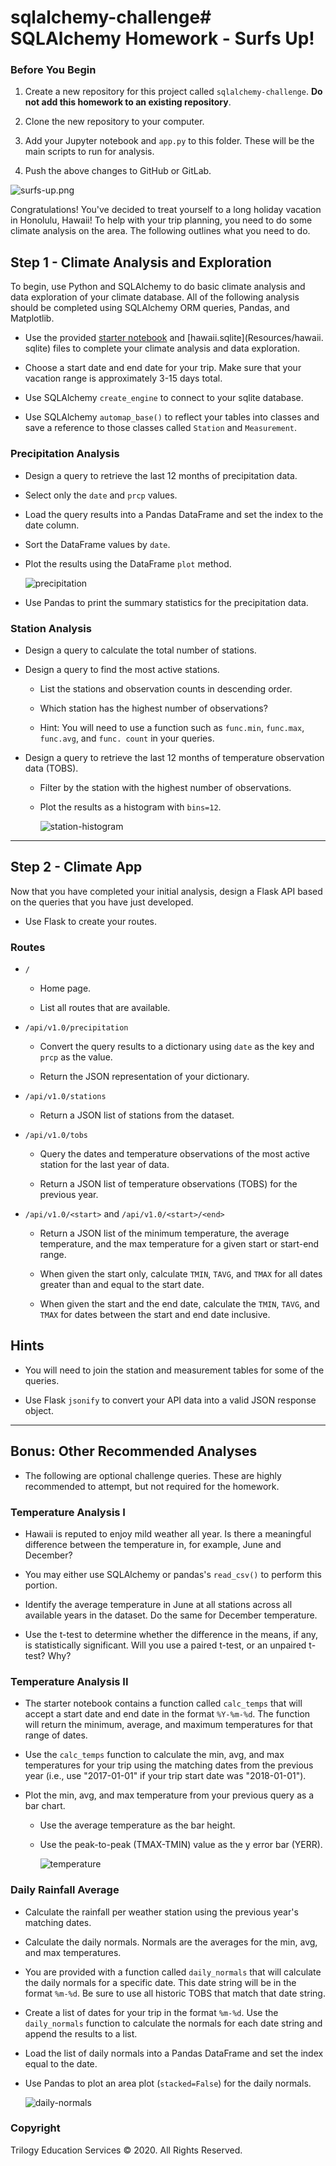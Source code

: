 # sqlalchemy-challenge# SQLAlchemy Homework - Surfs Up!

### Before You Begin

1. Create a new repository for this project called `sqlalchemy-challenge`. **Do not add this 
homework to an existing repository**.

2. Clone the new repository to your computer.

3. Add your Jupyter notebook and `app.py` to this folder. These will be the main scripts to run for 
analysis.

4. Push the above changes to GitHub or GitLab.

![surfs-up.png](Images/surfs-up.png)

Congratulations! You've decided to treat yourself to a long holiday vacation in Honolulu, Hawaii! 
To help with your trip planning, you need to do some climate analysis on the area. The following 
outlines what you need to do.

## Step 1 - Climate Analysis and Exploration

To begin, use Python and SQLAlchemy to do basic climate analysis and data exploration of your 
climate database. All of the following analysis should be completed using SQLAlchemy ORM queries, 
Pandas, and Matplotlib.

* Use the provided [starter notebook](climate_starter.ipynb) and [hawaii.sqlite](Resources/hawaii.
sqlite) files to complete your climate analysis and data exploration.

* Choose a start date and end date for your trip. Make sure that your vacation range is 
approximately 3-15 days total.

* Use SQLAlchemy `create_engine` to connect to your sqlite database.

* Use SQLAlchemy `automap_base()` to reflect your tables into classes and save a reference to those 
classes called `Station` and `Measurement`.

### Precipitation Analysis

* Design a query to retrieve the last 12 months of precipitation data.

* Select only the `date` and `prcp` values.

* Load the query results into a Pandas DataFrame and set the index to the date column.

* Sort the DataFrame values by `date`.

* Plot the results using the DataFrame `plot` method.

  ![precipitation](Images/precipitation.png)

* Use Pandas to print the summary statistics for the precipitation data.

### Station Analysis

* Design a query to calculate the total number of stations.

* Design a query to find the most active stations.

  * List the stations and observation counts in descending order.

  * Which station has the highest number of observations?

  * Hint: You will need to use a function such as `func.min`, `func.max`, `func.avg`, and `func.
count` in your queries.

* Design a query to retrieve the last 12 months of temperature observation data (TOBS).

  * Filter by the station with the highest number of observations.

  * Plot the results as a histogram with `bins=12`.

    ![station-histogram](Images/station-histogram.png)

- - -

## Step 2 - Climate App

Now that you have completed your initial analysis, design a Flask API based on the queries that you 
have just developed.

* Use Flask to create your routes.

### Routes

* `/`

  * Home page.

  * List all routes that are available.

* `/api/v1.0/precipitation`

  * Convert the query results to a dictionary using `date` as the key and `prcp` as the value.

  * Return the JSON representation of your dictionary.

* `/api/v1.0/stations`

  * Return a JSON list of stations from the dataset.

* `/api/v1.0/tobs`
  * Query the dates and temperature observations of the most active station for the last year of 
data.
  
  * Return a JSON list of temperature observations (TOBS) for the previous year.

* `/api/v1.0/<start>` and `/api/v1.0/<start>/<end>`

  * Return a JSON list of the minimum temperature, the average temperature, and the max temperature 
for a given start or start-end range.

  * When given the start only, calculate `TMIN`, `TAVG`, and `TMAX` for all dates greater than and 
equal to the start date.

  * When given the start and the end date, calculate the `TMIN`, `TAVG`, and `TMAX` for dates 
between the start and end date inclusive.

## Hints

* You will need to join the station and measurement tables for some of the queries.

* Use Flask `jsonify` to convert your API data into a valid JSON response object.

- - -

## Bonus: Other Recommended Analyses

* The following are optional challenge queries. These are highly recommended to attempt, but not 
required for the homework.

### Temperature Analysis I

* Hawaii is reputed to enjoy mild weather all year. Is there a meaningful difference between the 
temperature in, for example, June and December?

* You may either use SQLAlchemy or pandas's `read_csv()` to perform this portion.

* Identify the average temperature in June at all stations across all available years in the 
dataset. Do the same for December temperature.

* Use the t-test to determine whether the difference in the means, if any, is statistically 
significant. Will you use a paired t-test, or an unpaired t-test? Why?

### Temperature Analysis II

* The starter notebook contains a function called `calc_temps` that will accept a start date and 
end date in the format `%Y-%m-%d`. The function will return the minimum, average, and maximum 
temperatures for that range of dates.

* Use the `calc_temps` function to calculate the min, avg, and max temperatures for your trip using 
the matching dates from the previous year (i.e., use "2017-01-01" if your trip start date was 
"2018-01-01").

* Plot the min, avg, and max temperature from your previous query as a bar chart.

  * Use the average temperature as the bar height.

  * Use the peak-to-peak (TMAX-TMIN) value as the y error bar (YERR).

    ![temperature](Images/temperature.png)

### Daily Rainfall Average

* Calculate the rainfall per weather station using the previous year's matching dates.

* Calculate the daily normals. Normals are the averages for the min, avg, and max temperatures.

* You are provided with a function called `daily_normals` that will calculate the daily normals for 
a specific date. This date string will be in the format `%m-%d`. Be sure to use all historic TOBS 
that match that date string.

* Create a list of dates for your trip in the format `%m-%d`. Use the `daily_normals` function to 
calculate the normals for each date string and append the results to a list.

* Load the list of daily normals into a Pandas DataFrame and set the index equal to the date.

* Use Pandas to plot an area plot (`stacked=False`) for the daily normals.

  ![daily-normals](Images/daily-normals.png)

### Copyright

Trilogy Education Services © 2020. All Rights Reserved.

